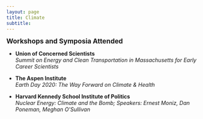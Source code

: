 ```yaml
---
layout: page
title: Climate
subtitle: 
---
```


<strong style="font-size: 125%;"> Workshops and Symposia Attended </strong> 

+ **Union of Concerned Scientists**  
_Summit on Energy and Clean Transportation in Massachusetts for Early Career Scientists_  

+ **The Aspen Institute**  
_Earth Day 2020: The Way Forward on Climate & Health_ 

+ **Harvard Kennedy School Institute of Politics**  
_Nuclear Energy: Climate and the Bomb; Speakers: Ernest Moniz, Dan Poneman, Meghan O'Sullivan_

